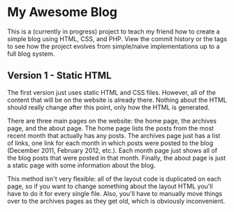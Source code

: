 My Awesome Blog
===============

This is a (currently in progress) project to teach my friend how to create a simple blog using HTML, CSS, and PHP. View the commit history or the tags to see how the project evolves from simple/naive implementations up to a full blog system.

Version 1 - Static HTML
-----------------------

The first version just uses static HTML and CSS files. However, all of the content that will be on the website is already there. Nothing about the HTML should really change after this point, only how the HTML is generated.

There are three main pages on the website: the home page, the archives page, and the about page. The home page lists the posts from the most recent month that actually has any posts. The archives page just has a list of links, one link for each month in which posts were posted to the blog (December 2011, February 2012, etc.). Each month page just shows all of the blog posts that were posted in that month. Finally, the about page is just a static page with some information about the blog.

This method isn't very flexible: all of the layout code is duplicated on each page, so if you want to change something about the layout HTML you'll have to do it for every single file. Also, you'll have to manually move things over to the archives pages as they get old, which is obviously inconvenient.

